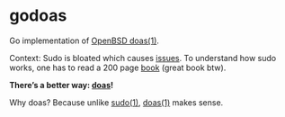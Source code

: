 # godoas
Go implementation of [OpenBSD doas(1)](https://man.openbsd.org/doas).

Context:
Sudo is bloated which causes [issues](https://access.redhat.com/security/cve/cve-2019-14287).
To understand how sudo works, one has to read a 200 page [book](https://www.amazon.com/gp/product/B07WNS9K1L/ref=dbs_a_def_rwt_hsch_vapi_taft_p1_i0) (great book btw).

**There’s a better way: [doas](https://flak.tedunangst.com/post/doas-mastery)!**

Why doas? Because unlike [sudo(1)](https://www.sudo.ws/man/1.8.27/sudo.man.html), [doas(1)](https://man.openbsd.org/doas) makes sense.
